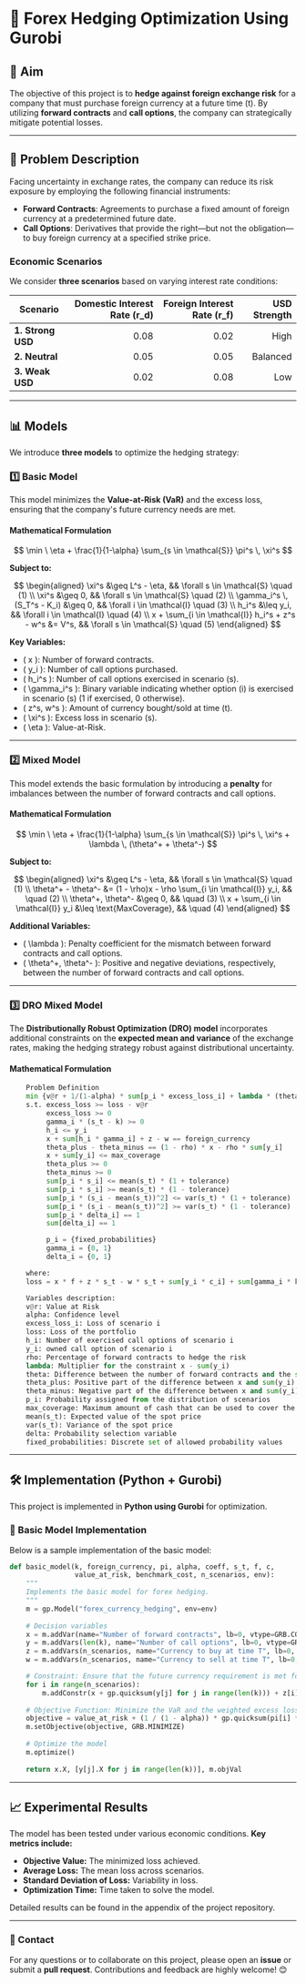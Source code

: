 # 📌 Forex Hedging Optimization Using Gurobi

## 🎯 Aim

The objective of this project is to **hedge against foreign exchange risk** for a company that must purchase foreign currency at a future time \(t\). By utilizing **forward contracts** and **call options**, the company can strategically mitigate potential losses.

---

## 📝 Problem Description

Facing uncertainty in exchange rates, the company can reduce its risk exposure by employing the following financial instruments:

- **Forward Contracts**: Agreements to purchase a fixed amount of foreign currency at a predetermined future date.
- **Call Options**: Derivatives that provide the right—but not the obligation—to buy foreign currency at a specified strike price.

### Economic Scenarios

We consider **three scenarios** based on varying interest rate conditions:

| Scenario          | Domestic Interest Rate \(r_d\) | Foreign Interest Rate \(r_f\) | USD Strength |
|-------------------|-------------------------------:|------------------------------:|-------------:|
| **1. Strong USD** | 0.08                           | 0.02                          | High         |
| **2. Neutral**    | 0.05                           | 0.05                          | Balanced     |
| **3. Weak USD**   | 0.02                           | 0.08                          | Low          |

---

## 📊 Models

We introduce **three models** to optimize the hedging strategy:

### 1️⃣ Basic Model

This model minimizes the **Value-at-Risk (VaR)** and the excess loss, ensuring that the company's future currency needs are met.

#### **Mathematical Formulation**

$$
\min \ \eta + \frac{1}{1-\alpha} \sum_{s \in \mathcal{S}} \pi^s \, \xi^s
$$

**Subject to:**

$$
\begin{aligned}
\xi^s &\geq L^s - \eta, && \forall s \in \mathcal{S} \quad (1) \\
\xi^s &\geq 0, && \forall s \in \mathcal{S} \quad (2) \\
\gamma_i^s \, (S_T^s - K_i) &\geq 0, && \forall i \in \mathcal{I} \quad (3) \\
h_i^s &\leq y_i, && \forall i \in \mathcal{I} \quad (4) \\
x + \sum_{i \in \mathcal{I}} h_i^s + z^s - w^s &= V^s, && \forall s \in \mathcal{S} \quad (5)
\end{aligned}
$$

**Key Variables:**

- \( x \): Number of forward contracts.
- \( y_i \): Number of call options purchased.
- \( h_i^s \): Number of call options exercised in scenario \(s\).
- \( \gamma_i^s \): Binary variable indicating whether option \(i\) is exercised in scenario \(s\) (1 if exercised, 0 otherwise).
- \( z^s, w^s \): Amount of currency bought/sold at time \(t\).
- \( \xi^s \): Excess loss in scenario \(s\).
- \( \eta \): Value-at-Risk.

---

### 2️⃣ Mixed Model

This model extends the basic formulation by introducing a **penalty** for imbalances between the number of forward contracts and call options.

#### **Mathematical Formulation**

$$
\min \ \eta + \frac{1}{1-\alpha} \sum_{s \in \mathcal{S}} \pi^s \, \xi^s + \lambda \, (\theta^+ + \theta^-)
$$

**Subject to:**

$$
\begin{aligned}
\xi^s &\geq L^s - \eta, && \forall s \in \mathcal{S} \quad (1) \\
\theta^+ - \theta^- &= (1 - \rho)x - \rho \sum_{i \in \mathcal{I}} y_i, && \quad (2) \\
\theta^+, \theta^- &\geq 0, && \quad (3) \\
x + \sum_{i \in \mathcal{I}} y_i &\leq \text{MaxCoverage}, && \quad (4)
\end{aligned}
$$

**Additional Variables:**

- \( \lambda \): Penalty coefficient for the mismatch between forward contracts and call options.
- \( \theta^+, \theta^- \): Positive and negative deviations, respectively, between the number of forward contracts and call options.

---

### 3️⃣ DRO Mixed Model

The **Distributionally Robust Optimization (DRO) model** incorporates additional constraints on the **expected mean and variance** of the exchange rates, making the hedging strategy robust against distributional uncertainty.

#### **Mathematical Formulation**
```python
    Problem Definition
    min {v@r + 1/(1-alpha) * sum[p_i * excess_loss_i] + lambda * (theta_plus + theta_minus)}
    s.t. excess_loss >= loss - v@r
         excess_loss >= 0
         gamma_i * (s_t - k) >= 0
         h_i <= y_i
         x + sum[h_i * gamma_i] + z - w == foreign_currency
         theta_plus - theta_minus == (1 - rho) * x - rho * sum[y_i]
         x + sum[y_i] <= max_coverage
         theta_plus >= 0
         theta_minus >= 0
         sum[p_i * s_i] <= mean(s_t) * (1 + tolerance)
         sum[p_i * s_i] >= mean(s_t) * (1 - tolerance)
         sum[p_i * (s_i - mean(s_t))^2] <= var(s_t) * (1 + tolerance)
         sum[p_i * (s_i - mean(s_t))^2] >= var(s_t) * (1 - tolerance)
         sum[p_i * delta_i] == 1
         sum[delta_i] == 1

         p_i = {fixed_probabilities}
         gamma_i = {0, 1}
         delta_i = {0, 1}

    where:
    loss = x * f + z * s_t - w * s_t + sum[y_i * c_i] + sum[gamma_i * k_i * y_i] - benchmark_cost

    Variables description:
    v@r: Value at Risk
    alpha: Confidence level
    excess_loss_i: Loss of scenario i
    loss: Loss of the portfolio
    h_i: Number of exercised call options of scenario i
    y_i: owned call option of scenario i
    rho: Percentage of forward contracts to hedge the risk
    lambda: Multiplier for the constraint x - sum(y_i)
    theta: Difference between the number of forward contracts and the sum of call options
    theta_plus: Positive part of the difference between x and sum(y_i)
    theta_minus: Negative part of the difference between x and sum(y_i)
    p_i: Probability assigned from the distribution of scenarios
    max_coverage: Maximum amount of cash that can be used to cover the position
    mean(s_t): Expected value of the spot price
    var(s_t): Variance of the spot price
    delta: Probability selection variable
    fixed_probabilities: Discrete set of allowed probability values
```

---

## 🛠️ Implementation (Python + Gurobi)

This project is implemented in **Python using Gurobi** for optimization.

### 📌 Basic Model Implementation

Below is a sample implementation of the basic model:

```python
def basic_model(k, foreign_currency, pi, alpha, coeff, s_t, f, c,
                value_at_risk, benchmark_cost, n_scenarios, env):
    """
    Implements the basic model for forex hedging.
    """
    m = gp.Model("forex_currency_hedging", env=env)
    
    # Decision variables
    x = m.addVar(name="Number of forward contracts", lb=0, vtype=GRB.CONTINUOUS)
    y = m.addVars(len(k), name="Number of call options", lb=0, vtype=GRB.CONTINUOUS)
    z = m.addVars(n_scenarios, name="Currency to buy at time T", lb=0, vtype=GRB.CONTINUOUS)
    w = m.addVars(n_scenarios, name="Currency to sell at time T", lb=0, vtype=GRB.CONTINUOUS)

    # Constraint: Ensure that the future currency requirement is met for each scenario
    for i in range(n_scenarios):
        m.addConstr(x + gp.quicksum(y[j] for j in range(len(k))) + z[i] - w[i] == foreign_currency)
    
    # Objective Function: Minimize the VaR and the weighted excess loss
    objective = value_at_risk + (1 / (1 - alpha)) * gp.quicksum(pi[i] * (z[i] - w[i]) for i in range(n_scenarios))
    m.setObjective(objective, GRB.MINIMIZE)
    
    # Optimize the model
    m.optimize()
    
    return x.X, [y[j].X for j in range(len(k))], m.objVal
```

---

## 📈 Experimental Results

The model has been tested under various economic conditions. **Key metrics include:**

- **Objective Value:** The minimized loss achieved.
- **Average Loss:** The mean loss across scenarios.
- **Standard Deviation of Loss:** Variability in loss.
- **Optimization Time:** Time taken to solve the model.

Detailed results can be found in the appendix of the project repository.

---

### 📩 Contact

For any questions or to collaborate on this project, please open an **issue** or submit a **pull request**. Contributions and feedback are highly welcome! 😊
